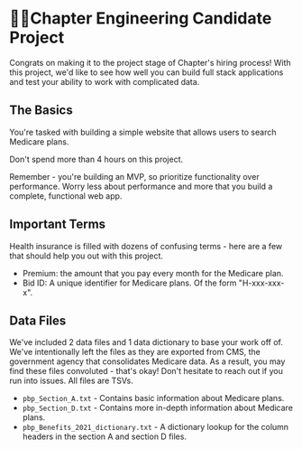 # 🧑‍💻Chapter Engineering Candidate Project

Congrats on making it to the project stage of Chapter's hiring process! With this project, we'd like to see how well you can build full stack applications and test your ability to work with complicated data.

## The Basics

You're tasked with building a simple website that allows users to search Medicare plans.

Don't spend more than 4 hours on this project.

Remember - you're building an MVP, so prioritize functionality over performance. Worry less about performance and more that you build a complete, functional web app.

## Important Terms

Health insurance is filled with dozens of confusing terms - here are a few that should help you out with this project.

- Premium: the amount that you pay every month for the Medicare plan.
- Bid ID: A unique identifier for Medicare plans. Of the form "H-xxx-xxx-x".

## Data Files

We've included 2 data files and 1 data dictionary to base your work off of. We've intentionally left the files as they are exported from CMS, the government agency that consolidates Medicare data. As a result, you may find these files convoluted - that's okay! Don't hesitate to reach out if you run into issues. All files are TSVs.

- `pbp_Section_A.txt` - Contains basic information about Medicare plans.
- `pbp_Section_D.txt` - Contains more in-depth information about Medicare plans.
- `pbp_Benefits_2021_dictionary.txt` - A dictionary lookup for the column headers in the section A and section D files.
